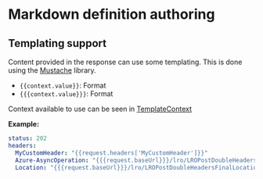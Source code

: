 # Markdown definition authoring

## Templating support

Content provided in the response can use some templating. This is done using the [Mustache](https://mustache.github.io/) library.

- `{{context.value}}`: Format
- `{{{context.value}}}`: Format

Context available to use can be seen in [TemplateContext](../src/models/template-context.ts)

**Example:**

```yaml
status: 202
headers:
  MyCustomHeader: "{{request.headers['MyCustomHeader']}}"
  Azure-AsyncOperation: "{{{request.baseUrl}}}/lro/LROPostDoubleHeadersFinalLocationGet/asyncOperationUrl"
  Location: "{{{request.baseUrl}}}/lro/LROPostDoubleHeadersFinalLocationGet/location"
```
